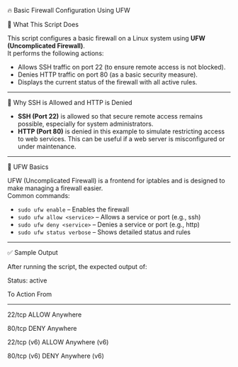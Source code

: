 🔥 Basic Firewall Configuration Using UFW

🧾 What This Script Does

This script configures a basic firewall on a Linux system using **UFW (Uncomplicated Firewall)**.  
It performs the following actions:

- Allows SSH traffic on port 22 (to ensure remote access is not blocked).
- Denies HTTP traffic on port 80 (as a basic security measure).
- Displays the current status of the firewall with all active rules.

---

🔐 Why SSH is Allowed and HTTP is Denied

- **SSH (Port 22)** is allowed so that secure remote access remains possible, especially for system administrators.
- **HTTP (Port 80)** is denied in this example to simulate restricting access to web services. This can be useful if a web server is misconfigured or under maintenance.

---

🔧 UFW Basics

UFW (Uncomplicated Firewall) is a frontend for iptables and is designed to make managing a firewall easier.  
Common commands:

- `sudo ufw enable` – Enables the firewall  
- `sudo ufw allow <service>` – Allows a service or port (e.g., ssh)  
- `sudo ufw deny <service>` – Denies a service or port (e.g., http)  
- `sudo ufw status verbose` – Shows detailed status and rules

---

✅ Sample Output

After running the script, the expected output of:

Status: active

To                         Action      From
--                         ------      ----

22/tcp                     ALLOW       Anywhere

80/tcp                     DENY        Anywhere

22/tcp (v6)                ALLOW       Anywhere (v6)

80/tcp (v6)                DENY        Anywhere (v6)
